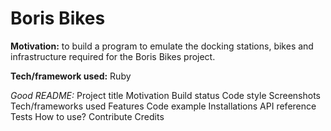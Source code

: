 # Boris Bikes

**Motivation:** to build a program to emulate the docking stations, bikes and infrastructure required for the Boris Bikes project.

**Tech/framework used:** Ruby

*Good README:*
Project title
Motivation
Build status
Code style
Screenshots
Tech/frameworks used
Features
Code example
Installations
API reference
Tests
How to use?
Contribute
Credits
